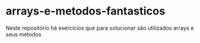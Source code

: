 # arrays-e-metodos-fantasticos
Neste repositório há exercícios que para solucionar são utilizados arrays e seus métodos

